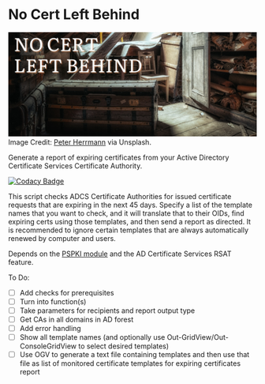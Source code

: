 # No Cert Left Behind

![Banner image: An old attic cluttered with a wooden chest and shelves full of old papers.](NoCertLeftBehind.jpg)
Image Credit: [Peter Herrmann](https://unsplash.com/@tama66) via Unsplash.

Generate a report of expiring certificates from your Active Directory Certificate Services Certificate Authority.

[![Codacy Badge](https://api.codacy.com/project/badge/Grade/92b18813ce1a4668b804be370fa004bb)](https://app.codacy.com/gh/SamErde/No-Cert-Left-Behind?utm_source=github.com&utm_medium=referral&utm_content=SamErde/No-Cert-Left-Behind&utm_campaign=Badge_Grade)

This script checks ADCS Certificate Authorities for issued certificate requests that are expiring in the next 45 days. Specify a list of the template names that you want to check, and it will translate that to their OIDs, find expiring certs using those templates, and then send a report as directed. It is recommended to ignore certain templates that are always automatically renewed by computer and users.

Depends on the [PSPKI module](https://www.powershellgallery.com/packages/PSPKI) and the AD Certificate Services RSAT feature.

To Do:

- [ ] Add checks for prerequisites
- [ ] Turn into function(s)
- [ ] Take parameters for recipients and report output type
- [ ] Get CAs in all domains in AD forest
- [ ] Add error handling
- [ ] Show all template names (and optionally use Out-GridView/Out-ConsoleGridView to select desired templates)
- [ ] Use OGV to generate a text file containing templates and then use that file as list of monitored certificate templates for expiring certificates report
